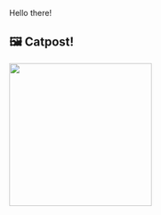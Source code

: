 Hello there!



## 🖼️ Catpost!

<sub>
    <img src="https://cdn2.thecatapi.com/images/tXSD5qfr7.jpg" height="256">
</sub>

